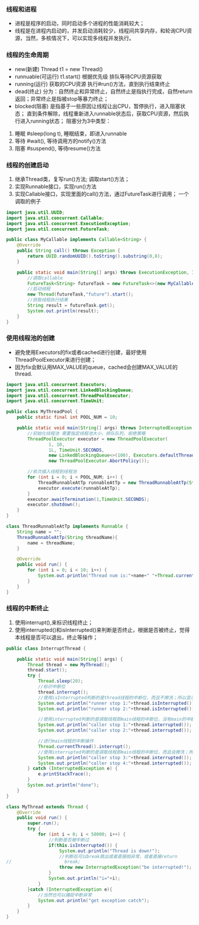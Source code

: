 

### 线程和进程
- 进程是程序的启动，同时启动多个进程的性能消耗较大；
- 线程是在进程内启动的，并发启动消耗较少，线程间共享内存，和轮询CPU资源，当然，多核情况下，可以实现多线程并发执行。


### 线程的生命周期
- new(新建) Thread t1 = new Thread()
- runnuable(可运行) t1.start() 根据优先级 排队等待CPU资源获取
- running(运行) 获取的CPU资源 执行#run()方法，直到执行结束终止
- dead(终止) 分为：自然终止和异常终止，自然终止是指执行完成，自然return返回；异常终止是指被stop等暴力终止；
- blocked(阻塞) 是指基于一些原因让线程让出CPU，暂停执行，进入阻塞状态；
直到条件解除，线程重新进入runnable状态后，获取CPU资源，然后执行进入running状态；
阻塞分为3中类型：
1. 睡眠 #sleep(long t), 睡眠结束，即进入runnable
2. 等待 #wait(), 等待调用方的notify()方法
3. 阻塞 #suspend(), 等待resume()方法

### 线程的创建启动
1. 继承Thread类，复写run()方法; 调取start()方法；
2. 实现Runnable接口，实现run()方法
3. 实现Callable<T>接口，实现里面的call()方法，通过FutureTask进行调用；
一个调取的例子
```java
import java.util.UUID;
import java.util.concurrent.Callable;
import java.util.concurrent.ExecutionException;
import java.util.concurrent.FutureTask;

public class MyCallable implements Callable<String> {
    @Override
    public String call() throws Exception {
        return UUID.randomUUID().toString().substring(0,8);
    }

    public static void main(String[] args) throws ExecutionException, InterruptedException {
        //调取callable
        FutureTask<String> futureTask = new FutureTask<>(new MyCallable());
        //启动线程
        new Thread(futureTask,"future").start();
        //获取线程执行结果
        String result = futureTask.get();
        System.out.println(result);
    }
}
```

### 使用线程池的创建
- 避免使用Executors的fix或者cached进行创建，最好使用ThreadPoolExecutor来进行创建；
- 因为fix会默认用MAX_VALUE的queue，cached会创建MAX_VALUE的thread.

```java
import java.util.concurrent.Executors;
import java.util.concurrent.LinkedBlockingQueue;
import java.util.concurrent.ThreadPoolExecutor;
import java.util.concurrent.TimeUnit;

public class MyThreadPool {
    public static final int POOL_NUM = 10;

    public static void main(String[] args) throws InterruptedException {
        //初始化线程池 需要指定线程池大小，排队队列，拒绝策略
        ThreadPoolExecutor executor = new ThreadPoolExecutor(
                1, 10,
                1L, TimeUnit.SECONDS,
                new LinkedBlockingQueue<>(100), Executors.defaultThreadFactory(),
                new ThreadPoolExecutor.AbortPolicy());

        //依次插入线程到线程池
        for (int i = 0; i < POOL_NUM; i++) {
            ThreadRunnableAtTp runnableAtTp = new ThreadRunnableAtTp(String.valueOf(i));
            executor.execute(runnableAtTp);
        }
        executor.awaitTermination(1,TimeUnit.SECONDS);
        executor.shutdown();
    }
}

class ThreadRunnableAtTp implements Runnable {
    String name = "";
    ThreadRunnableAtTp(String threadName){
        name = threadName;
    }

    @Override
    public void run() {
        for (int i = 0; i < 10; i++) {
            System.out.println("Thread num is:"+name+" "+Thread.currentThread()+",count:"+i);
        }
    }
}
```

### 线程的中断终止
1. 使用interrupt(),来标识线程终止；
2. 使用interrupted()和isInterrupted()来判断是否终止，根据是否被终止，觉得本线程是否可以退出，终止等操作；

```java
public class InterruptThread {

    public static void main(String[] args) {
        Thread thread = new MyThread();
        thread.start();
        try {
            Thread.sleep(20);
            //标识中断位
            thread.interrupt();
            //使用isInterrupted判断的是thread线程的中断位，而且不擦洗；所以显示的是两个ture的结果
            System.out.println("runner stop 1:"+thread.isInterrupted());
            System.out.println("runner stop 2:"+thread.isInterrupted());

            //使用interrupted判断的是调取线程即main线程的中断位，没有main的中断，所以两次都是false
            System.out.println("caller stop 1:"+thread.interrupted());
            System.out.println("caller stop 2:"+thread.interrupted());

            //进行main线程的中断操作
            Thread.currentThread().interrupt();
            //使用interrupted判断的是调取线程即main线程的中断位，而且会擦洗；所以显示的是第一次ture，第二次false的结果
            System.out.println("caller stop 3:"+thread.interrupted());
            System.out.println("caller stop 4:"+thread.interrupted());
        } catch (InterruptedException e) {
            e.printStackTrace();
        }
        System.out.println("done");
    }
}

class MyThread extends Thread {
    @Override
    public void run() {
        super.run();
        try {
            for (int i = 0; i < 50000; i++) {
                //判断是否被中断过
                if(this.isInterrupted()) {
                    System.out.println("Thread is down!");
                    //判断后可以break跳出或者直接抛异常，或者直接return
//                    break;
                    throw new InterruptedException("be interrupted!");
                }
                System.out.println("i="+i);
            }
        }catch (InterruptedException e){
            //当然也可以捕捉中断异常
            System.out.println("get exception catch");
        }
    }
}
```

